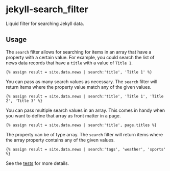 # jekyll-search_filter

Liquid filter for searching Jekyll data.

## Usage

The `search` filter allows for searching for items in an array that have a property with a certain value. For example, you could search the list of news data records that have a `title` with a value of `Title 1`.

```
{% assign result = site.data.news | search:'title', 'Title 1' %}
```

You can pass as many search values as necessary. The `search` filter will return items where the property value match any of the given values.

```
{% assign result = site.data.news | search:'title', 'Title 1', 'Title 2', 'Title 3' %}
```

You can pass multiple search values in an array. This comes in handy when you want to define that array as front matter in a page.

```
{% assign result = site.data.news | search:'title', page.titles %}
```
The property can be of type array. The `search` filter will return items where the array property contains any of the given values.

```
{% assign result = site.data.news | search:'tags', 'weather', 'sports' %}
```

See the [tests](https://github.com/cityoffortworth/jekyll-search_filter/blob/master/test/jekyll/search_filter_test.rb) for more details.
